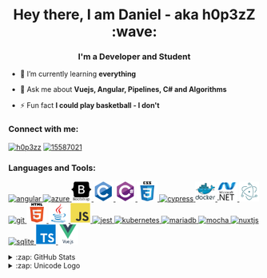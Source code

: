  <h1 align="center">Hey there, I am Daniel - aka h0p3zZ :wave:</h1>
<h3 align="center">I'm a Developer and Student</h3>

- 🌱 I’m currently learning **everything**

- 💬 Ask me about **Vuejs, Angular, Pipelines, C# and Algorithms**

- ⚡ Fun fact **I could play basketball - I don't**

<h3 align="left">Connect with me:</h3>
<p align="left">
<a href="https://twitter.com/h0p3zz" target="blank"><img align="center" src="https://raw.githubusercontent.com/rahuldkjain/github-profile-readme-generator/master/src/images/icons/Social/twitter.svg" alt="h0p3zz" height="30" width="40" /></a>
<a href="https://stackoverflow.com/users/15587021" target="blank"><img align="center" src="https://raw.githubusercontent.com/rahuldkjain/github-profile-readme-generator/master/src/images/icons/Social/stack-overflow.svg" alt="15587021" height="30" width="40" /></a>
</p>

<h3 align="left">Languages and Tools:</h3>
<p align="left"> <a href="https://angular.io" target="_blank" rel="noreferrer"> <img src="https://angular.io/assets/images/logos/angular/angular.svg" alt="angular" width="40" height="40"/> </a> <a href="https://azure.microsoft.com/en-in/" target="_blank" rel="noreferrer"> <img src="https://www.vectorlogo.zone/logos/microsoft_azure/microsoft_azure-icon.svg" alt="azure" width="40" height="40"/> </a> <a href="https://getbootstrap.com" target="_blank" rel="noreferrer"> <img src="https://raw.githubusercontent.com/devicons/devicon/master/icons/bootstrap/bootstrap-plain-wordmark.svg" alt="bootstrap" width="40" height="40"/> </a> <a href="https://www.cprogramming.com/" target="_blank" rel="noreferrer"> <img src="https://raw.githubusercontent.com/devicons/devicon/master/icons/c/c-original.svg" alt="c" width="40" height="40"/> </a> <a href="https://www.w3schools.com/cs/" target="_blank" rel="noreferrer"> <img src="https://raw.githubusercontent.com/devicons/devicon/master/icons/csharp/csharp-original.svg" alt="csharp" width="40" height="40"/> </a> <a href="https://www.w3schools.com/css/" target="_blank" rel="noreferrer"> <img src="https://raw.githubusercontent.com/devicons/devicon/master/icons/css3/css3-original-wordmark.svg" alt="css3" width="40" height="40"/> </a> <a href="https://www.cypress.io" target="_blank" rel="noreferrer"> <img src="https://raw.githubusercontent.com/simple-icons/simple-icons/6e46ec1fc23b60c8fd0d2f2ff46db82e16dbd75f/icons/cypress.svg" alt="cypress" width="40" height="40"/> </a> <a href="https://www.docker.com/" target="_blank" rel="noreferrer"> <img src="https://raw.githubusercontent.com/devicons/devicon/master/icons/docker/docker-original-wordmark.svg" alt="docker" width="40" height="40"/> </a> <a href="https://dotnet.microsoft.com/" target="_blank" rel="noreferrer"> <img src="https://raw.githubusercontent.com/devicons/devicon/master/icons/dot-net/dot-net-original-wordmark.svg" alt="dotnet" width="40" height="40"/> </a> <a href="https://www.electronjs.org" target="_blank" rel="noreferrer"> <img src="https://raw.githubusercontent.com/devicons/devicon/master/icons/electron/electron-original.svg" alt="electron" width="40" height="40"/> </a> <a href="https://git-scm.com/" target="_blank" rel="noreferrer"> <img src="https://www.vectorlogo.zone/logos/git-scm/git-scm-icon.svg" alt="git" width="40" height="40"/> </a> <a href="https://www.w3.org/html/" target="_blank" rel="noreferrer"> <img src="https://raw.githubusercontent.com/devicons/devicon/master/icons/html5/html5-original-wordmark.svg" alt="html5" width="40" height="40"/> </a> <a href="https://www.java.com" target="_blank" rel="noreferrer"> <img src="https://raw.githubusercontent.com/devicons/devicon/master/icons/java/java-original.svg" alt="java" width="40" height="40"/> </a> <a href="https://developer.mozilla.org/en-US/docs/Web/JavaScript" target="_blank" rel="noreferrer"> <img src="https://raw.githubusercontent.com/devicons/devicon/master/icons/javascript/javascript-original.svg" alt="javascript" width="40" height="40"/> </a> <a href="https://jestjs.io" target="_blank" rel="noreferrer"> <img src="https://www.vectorlogo.zone/logos/jestjsio/jestjsio-icon.svg" alt="jest" width="40" height="40"/> </a> <a href="https://kubernetes.io" target="_blank" rel="noreferrer"> <img src="https://www.vectorlogo.zone/logos/kubernetes/kubernetes-icon.svg" alt="kubernetes" width="40" height="40"/> </a> <a href="https://mariadb.org/" target="_blank" rel="noreferrer"> <img src="https://www.vectorlogo.zone/logos/mariadb/mariadb-icon.svg" alt="mariadb" width="40" height="40"/> </a> <a href="https://mochajs.org" target="_blank" rel="noreferrer"> <img src="https://www.vectorlogo.zone/logos/mochajs/mochajs-icon.svg" alt="mocha" width="40" height="40"/> </a> <a href="https://nuxtjs.org/" target="_blank" rel="noreferrer"> <img src="https://www.vectorlogo.zone/logos/nuxtjs/nuxtjs-icon.svg" alt="nuxtjs" width="40" height="40"/> </a> <a href="https://www.sqlite.org/" target="_blank" rel="noreferrer"> <img src="https://www.vectorlogo.zone/logos/sqlite/sqlite-icon.svg" alt="sqlite" width="40" height="40"/> </a> <a href="https://www.typescriptlang.org/" target="_blank" rel="noreferrer"> <img src="https://raw.githubusercontent.com/devicons/devicon/master/icons/typescript/typescript-original.svg" alt="typescript" width="40" height="40"/> </a> <a href="https://vuejs.org/" target="_blank" rel="noreferrer"> <img src="https://raw.githubusercontent.com/devicons/devicon/master/icons/vuejs/vuejs-original-wordmark.svg" alt="vuejs" width="40" height="40"/> </a> </p>

<details>
  <summary>:zap: GitHub Stats</summary>
   <p><img align="left" src="https://github-readme-stats-lilac-tau.vercel.app/api/?username=h0p3zZ&show_icons=true&hide_border=true&theme=dracula&layout=compact&count_private=true&role=OWNER,ORGANIZATION_MEMBER,COLLABORATOR" alt="h0p3zZ' GitHub Stats" /></p>
 <p>&nbsp;<img align="center" src="https://github-readme-stats-lilac-tau.vercel.app/api/top-langs/?username=h0p3zZ&show_icons=true&hide_border=true&layout=compact&theme=dracula&count_private=true&role=OWNER,ORGANIZATION_MEMBER,COLLABORATOR&hide=SCSS" alt="h0p3zZ' Most used Languages" /></p>
</details>

<details>
  <summary>:zap: Unicode Logo</summary>
 ⢐⠔⡐⠡⢂⠢⢂⠅⡂⡢⢂⠅⡂⡢⢂⠅⡂⡢⢂⠅⡂⡢⢂⠅⡂⡢⢂⠅⡂⡢⢂⠅⡂⡢⢂⠅⡂⡢⢂⠅⡂⡢⢂⠅⡂⡢⢂⠅⡂⡢⢂⠅⡂⡢⢂⠅⡂⡢⢂⠅⡂⡢
 ⢐⠌⡐⠅⢅⠊⠔⡨⠐⢄⠅⡂⡊⠔⡐⢌⢐⠄⢅⢂⢊⠔⡐⢌⢐⠄⢅⢂⢊⠔⡐⢌⢐⠄⢅⢂⢊⠔⡐⢌⢐⠄⢅⢂⢊⠔⡐⢌⢐⠄⢅⢂⢊⠔⡐⢌⢐⠄⢅⢂⢊⠄
 ⢐⠌⡐⠅⡢⠡⡑⠄⡃⠅⠌⢔⢈⠢⠨⢂⢂⢊⠔⡐⠔⡨⢐⢐⠔⠨⢂⢂⠢⢊⢐⠔⡐⠌⡂⠢⢂⠊⠔⡐⡐⠌⡂⠢⢂⠊⠔⡐⡐⠌⡂⠢⢂⠊⠔⡐⡐⠌⡂⠢⡂⠅
 ⢐⠌⡐⠅⡂⢅⠢⢑⠨⡈⠪⡐⡐⡡⠡⠡⢂⠢⣿⣿⣿⣿⣿⣿⣿⣿⣿⣿⣿⣿⣿⣿⣿⣿⣿⣿⣿⣿⣿⣿⣿⣿⡇⠅⢕⠨⠨⢂⠌⢌⢂⠅⠕⡨⠨⢂⠌⢌⠂⢕⠠⡑
 ⢐⠌⡐⠅⢌⠢⡈⡂⠅⢌⢂⠢⢂⠢⠡⡑⠡⡨⣿⣿⣿⣿⣿⣿⣿⣿⣿⣿⣿⣿⣿⣿⣿⣿⣿⣿⣿⣿⣿⣿⣿⣿⡇⢅⠅⡊⢌⢂⢊⠔⡐⠌⠌⠔⡡⢁⠪⠠⡑⢄⢑⢐
 ⢐⠌⡐⢅⠢⢂⢂⠪⡈⡂⡢⢑⢐⠡⢑⠨⠨⡐⣿⣿⣿⣿⣿⠛⡛⢛⠛⡛⢛⠛⡛⢛⠛⡛⢛⠛⣻⢿⣿⣿⣿⣿⡇⢅⢂⠪⢐⢐⢐⠌⡐⠅⠅⢕⠠⡑⡨⠨⡐⠔⡐⠔
 ⢐⠌⠔⡐⠌⡂⡢⢁⠢⠢⡈⡂⠢⠡⢑⠨⠨⡐⣿⣿⣿⣿⣿⠐⢌⢐⠡⡈⡂⠅⢌⠢⡈⡂⠅⣞⣯⣿⣿⣿⣟⣾⡇⡂⡢⢑⢐⠡⢂⠊⢔⠡⠡⡑⡐⡐⡐⠅⠢⢑⠨⠨
 ⢐⠌⠌⠔⡡⢂⠌⡂⠅⢅⢂⠪⠨⠨⡂⢅⢑⢐⣿⣿⣿⣾⣿⠨⡐⡐⡡⢂⢊⠌⡂⡂⡢⠊⢬⣻⢾⢾⣿⣿⣿⣿⡇⡂⡢⢁⠢⢑⢐⠑⠄⢅⢑⢐⢐⠌⡐⠅⢅⢑⠌⠌
 ⢐⠌⠌⢌⠔⡐⡡⠨⠨⢂⢂⠅⠅⠕⡐⡐⠔⡐⣿⣿⣻⣿⣿⢐⢐⠔⡐⠡⡂⢌⢂⠢⠨⡨⣾⢽⡯⣿⡿⣽⣿⣽⡇⠢⡈⡂⡑⡐⠔⡡⠡⡑⡐⡐⠅⢌⢂⠅⢅⢂⢊⠌
 ⢐⠌⢌⠢⠨⡐⡐⡡⠡⡑⡐⠌⠌⢌⠢⡈⡢⢂⣿⣿⣿⣿⣿⢐⠐⢌⠐⢅⢂⠅⡂⢅⢑⡾⣽⢯⢿⣽⣽⣿⣿⣿⡇⡑⡐⠌⠔⡈⡢⠨⢂⢂⠢⢊⠌⡂⡂⠪⡐⡐⠄⢅
 ⢐⠌⠢⠨⡨⢂⠢⠨⢂⠢⠨⠨⠨⡂⡂⡢⠨⡐⣿⣿⣿⣷⣿⠠⡑⡐⠅⡂⡂⡪⢐⢡⣻⡽⣯⢿⡽⢸⣿⣿⣿⢿⡇⡂⡊⠌⢌⢂⠢⠡⡑⢄⢑⠄⠕⡐⠌⡂⡂⠪⡈⡂
 ⢐⠌⢌⠊⠔⡐⡡⠡⡑⠨⠨⡊⠌⠔⡐⠌⡂⠢⣿⣿⣷⣿⣿⢐⢐⠌⡂⢅⢂⠢⢡⣞⣷⣻⣽⡽⠨⣸⣿⣿⣿⣿⡇⡂⡊⢌⢂⠢⠡⠡⢂⢂⠢⠡⠑⠄⢕⠐⠌⢌⠢⠨
 ⢐⠌⡂⢅⢑⢐⢐⠅⠌⢌⠌⡂⠅⠕⡈⡂⡊⠌⣿⣿⣟⣿⣿⢐⠐⠌⠔⡐⡐⢅⣾⣳⣟⣾⣺⠃⠅⢼⣿⣿⣯⣿⡇⡂⡊⠔⡐⠌⠌⢌⢂⠢⠡⠡⡑⡑⠄⢅⢅⠑⠌⠌
 ⢐⠌⡐⠔⡁⡢⢂⢊⠌⠢⡈⡢⠡⡑⡐⠔⡨⠨⣿⣿⣿⣿⣿⠠⠡⡑⠡⡂⣊⡼⣗⣟⣾⣺⠝⡨⢈⢺⣿⣿⢿⣿⡇⠢⠨⢂⢊⠌⢌⢂⠢⠡⠡⡑⡐⠌⠌⡂⡂⠅⠅⠕
 ⢐⠌⡐⠅⡢⢈⢂⠢⠡⡑⡐⡐⠅⡢⠨⡂⢌⢂⣿⣿⣿⣿⣿⣿⣿⣿⣿⣿⣾⣿⣿⣿⣿⣯⣿⣿⣿⣿⣿⣿⣿⣿⡇⠅⢅⠕⡐⠌⡂⡂⠅⠅⢕⠐⠌⠌⠌⢔⠨⡈⠪⠨
 ⢐⠌⡐⠅⠢⠡⢂⠅⢅⢂⢂⠪⢐⠐⢅⠂⢅⢂⣿⣿⣿⣿⣿⣿⣿⣿⣿⣿⣿⣿⣿⣿⣿⣿⣿⣿⣿⣿⣿⣿⣿⣿⡇⠅⢅⢂⠢⢑⠐⠌⠌⢌⠂⠅⢅⠅⠕⢄⠑⠌⠌⢌
 ⢐⠌⡐⢅⢑⠡⠡⢊⠔⡐⡐⡡⠡⢑⠄⠅⢅⢂⣿⣿⣿⣿⣿⠛⠛⡛⢫⣿⣻⢿⣻⡟⢚⢛⠛⣟⣿⣻⣿⣿⣿⣿⡇⠅⠕⡠⠡⡑⡨⠨⢊⢐⠅⢅⢑⠌⠌⡂⠅⢅⠅⢅
 ⢐⠌⠔⡐⡐⠅⠅⢅⢂⠪⢐⢐⠡⡁⡪⢈⢂⠢⣿⣿⣿⣟⣿⠨⠨⣰⣻⢾⢽⢯⡗⠌⣂⡦⡿⣽⢾⣽⣿⣿⣿⣿⡇⠅⠕⡐⠡⡂⠢⠡⡑⡐⠌⡂⡂⡊⠌⢔⠡⠡⢊⢐
 ⢐⠌⠌⢔⠨⠨⠨⡂⠢⢑⢐⢐⠅⠢⡈⡂⡢⠡⣿⣿⡿⣿⣿⠨⢨⣷⣻⣽⣻⡝⢄⣵⢯⢿⡽⡯⣟⢞⣽⣿⣿⣾⡇⠅⠕⡈⡂⡊⠌⠌⢔⢐⠡⢂⢂⠪⡈⠢⠨⠨⡂⠢
 ⢐⠌⢌⠢⠨⢊⠌⠔⡡⠡⢂⠢⠡⡑⡐⠔⡈⡂⣿⣿⣿⣿⣿⢨⣟⣾⣳⣻⢞⣴⢿⢽⢯⡿⡽⢏⢑⢼⣿⣿⣿⢿⡇⠅⠕⡐⡡⠨⠨⡊⠔⡠⢑⠐⢅⢂⠪⡈⠪⠨⡐⠡
 ⢐⠌⠢⠨⠨⡂⢌⢂⢊⠌⡂⠅⢅⠢⡈⡂⠪⢐⣿⣿⣿⣻⣿⡽⣞⣷⣻⡾⡯⣯⢿⡽⣯⢿⠝⡐⠔⣸⣿⣿⣿⣿⡇⠅⠕⡐⡐⢅⠑⠄⢕⠠⡑⠌⡂⡂⠅⢌⠌⡂⠪⠨
 ⢐⠌⢌⠊⠌⢔⠐⢔⢐⠡⢂⠕⡐⠡⡂⡊⢌⢂⣿⣿⣿⢯⣾⢿⡽⣾⣷⣻⡽⣯⢯⡿⢉⠅⡊⠔⡁⣺⣿⣿⣷⣿⡇⠅⠕⡐⠌⠄⢅⠕⡐⠡⡂⢅⠢⠨⠨⡂⠌⠌⢌⠌
 ⢐⠌⡂⠅⢅⠕⡈⡂⠢⠑⠄⢅⠊⢔⠐⢌⢐⠄⣿⣿⣿⣿⣿⣯⣿⣿⣗⣯⢿⠽⢋⢐⢐⠡⢂⢑⢐⢸⣿⣿⣽⣿⡇⠅⠕⡨⠨⠨⡂⢌⠂⢕⢐⢐⠡⠡⡑⡐⡡⠡⡑⠨
 ⢐⠌⡐⡡⠡⢂⢊⠔⠡⡑⠡⡑⠨⢂⢑⢐⠄⢅⣿⣟⣿⣿⣿⣟⣿⢯⢾⡽⠋⢌⢂⠢⡁⠪⢐⠡⢂⢽⣿⣿⡿⣿⡇⢅⢑⠄⠕⡡⢂⠅⡊⠔⡐⡐⢅⢑⢐⢐⠌⠢⠨⡨
 ⢐⠌⠔⡐⡡⠡⢂⢊⠌⡂⠕⡨⢈⢂⠢⡁⠪⢐⣿⣻⣿⣿⣿⡿⢯⡯⡟⠠⡑⡐⡐⡡⠨⠨⡂⡑⡐⢼⣿⣿⣿⣿⡇⡂⡂⡪⠐⢌⢐⠌⡐⠅⡂⡊⠔⡐⡐⠅⡊⠌⠌⠔
 ⢐⠌⡂⡢⢂⠅⢅⢂⢊⠔⠡⡂⢅⠢⠡⠨⡨⢂⣿⣿⣿⣿⣿⣿⣿⣿⣾⣶⣶⣾⣶⣶⣷⣷⣶⣶⣾⣾⣿⣿⣾⣿⡇⡂⡊⢄⠅⠕⡐⡨⢐⠡⢂⢊⠌⠔⡈⡢⠨⠨⡊⠌
 ⢐⠌⡐⠄⢅⠊⢔⢐⢐⠌⠌⢔⠐⠌⢌⠌⡂⠢⣿⣿⣿⣿⣿⣿⣿⣿⣿⣿⣿⣿⣿⣿⣿⣿⣿⣿⣿⣿⣿⣿⣿⣿⡇⡂⡊⠔⡨⠨⡐⡐⡡⠊⢔⠐⠌⢌⢂⠢⠡⡑⠄⠕
 ⢐⠌⡐⢅⠑⠌⡂⡂⡢⠡⡑⡐⠅⢅⢑⠨⡐⠡⡛⡛⡛⡛⢛⠛⢛⠛⢛⠛⡛⢛⠛⡛⡛⡛⡛⡛⡛⡛⡛⢛⢛⢛⠣⢂⢊⠔⡈⡂⡢⠢⠨⠨⡂⠅⠅⢅⢂⢊⠌⠔⡡⢑
 ⢐⠌⠔⡐⡡⢑⠐⢔⢈⢂⠢⠨⡈⡂⡢⠡⠨⡂⡂⡢⢂⠌⠢⠨⢂⠊⢔⠨⢐⠡⠨⡐⡐⡐⡐⡐⡐⡐⢌⢐⠔⡐⠌⡂⡂⡊⠔⡐⡐⠅⠅⢕⠠⡑⠡⠡⡂⡂⠪⠨⡐⡐
 ⢐⠌⠌⠔⡐⠡⡊⠔⡐⡐⢅⢑⢐⠔⡨⢈⠢⢂⢂⢊⠔⡨⠨⢊⢐⠅⠢⢑⢐⠡⡑⡐⢌⢐⠌⠔⡨⢐⠔⡐⢌⢐⠡⢂⢂⢊⠌⠔⡨⠨⠨⡂⢌⠂⡅⠕⡐⠌⢌⢂⠢⢊
 ⢐⠌⢌⠌⡂⠕⡠⢑⢐⠌⡐⡐⠄⢅⠢⡁⠪⡐⡐⠔⡁⡢⠡⠡⢂⢊⠌⡂⡢⢁⠢⠨⡐⡐⠌⡢⠨⡐⢌⢐⠔⡐⡡⢂⠅⡂⡊⢌⢐⠅⡑⢄⠑⢌⠐⢅⠢⢑⢐⢐⠅⠢
</details>

